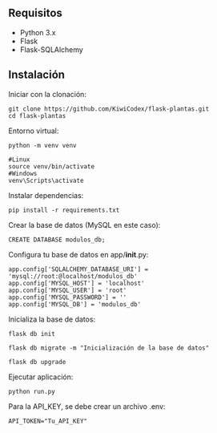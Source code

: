 ## Requisitos
- Python 3.x
- Flask
- Flask-SQLAlchemy

## Instalación

Iniciar con la clonación:
```
git clone https://github.com/KiwiCodex/flask-plantas.git
cd flask-plantas
```
Entorno virtual:
```
python -m venv venv

#Linux
source venv/bin/activate
#Windows
venv\Scripts\activate   
```
Instalar dependencias:
```
pip install -r requirements.txt
```

Crear la base de datos (MySQL en este caso):
```
CREATE DATABASE modulos_db;
```

Configura tu base de datos en app/__init__.py:
```
app.config['SQLALCHEMY_DATABASE_URI'] = 'mysql://root:@localhost/modulos_db'
app.config['MYSQL_HOST'] = 'localhost'
app.config['MYSQL_USER'] = 'root'
app.config['MYSQL_PASSWORD'] = ''
app.config['MYSQL_DB'] = 'modulos_db'

```

Inicializa la base de datos:
```
flask db init

flask db migrate -m "Inicialización de la base de datos"

flask db upgrade
```

Ejecutar aplicación:
```
python run.py
```

Para la API_KEY, se debe crear un archivo .env:
```
API_TOKEN="Tu_API_KEY"
```




